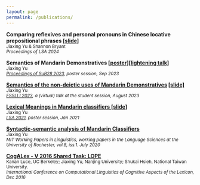 ```yaml
---
layout: page
permalink: /publications/
---
```




**Comparing reflexives and personal pronouns in Chinese locative prepositional phrases <a href="https://docs.google.com/presentation/d/1QKHrgprmxobCRhCVB5oK8ciKV11cGusO/edit?usp=sharing&ouid=113790555473084855261&rtpof=true&sd=true">[slide]</a>**          
<small>Jiaxing Yu & Shannon Bryant</small>            
<small>*Proceedings of LSA 2024*</small>


**Semantics of Mandarin Demonstratives <a href="https://drive.google.com/file/d/1gylYnk4zSuFLyo_KVW0qy53YwSNzRIN0/view?usp=sharing">[poster]</a><a href="https://drive.google.com/file/d/1vLB1APRV9jgUsMUYx3raulSnHxn9Rs3F/view?usp=sharing">[lightening talk]</a>**  
<small>Jiaxing Yu</small>  
<small>*<a href="https://www.ruhr-uni-bochum.de/sub28/index.html.en">Proceedings of SuB28 2023</a>, poster session, Sep 2023*</small> 


**<a href="https://scholar.google.com/citations?view_op=view_citation&hl=en&user=FMaESuYAAAAJ&citation_for_view=FMaESuYAAAAJ:9yKSN-GCB0IC">Semantics of the non-deictic uses of Mandarin Demonstratives</a> <a href="https://drive.google.com/file/d/1jKfQzebaJMXUv7m3vL8Qx-fpBOPE93ei/view?usp=sharing">[slide]</a>**  
<small>Jiaxing Yu</small>  
<small>*<a href="https://2023.esslli.eu/">ESSLLI 2023</a>, a (virtual) talk at the student session, August 2023*</small> 


**<a href="https://www.linguisticsociety.org/abstract/lexical-meaning-mandarin-classifiers">Lexical Meanings in Mandarin classifiers </a><a href="https://drive.google.com/file/d/1sL6zrvzcDNJZZgilb3ZK8dk7LQFRq4yl/view?usp=sharing">[slide]</a>**  
<small>Jiaxing Yu</small>  
<small>*<a href="https://www.linguisticsociety.org/event/lsa-2021-annual-meeting">LSA 2021</a>, poster session, Jan 2021*</small>  

**<a href="https://scholar.google.com/citations?view_op=view_citation&hl=en&user=FMaESuYAAAAJ&citation_for_view=FMaESuYAAAAJ:u5HHmVD_uO8C">Syntactic-semantic analysis of Mandarin Classifiers </a>**  
<small>Jiaxing Yu</small>  
<small>*MIT Working Papers in Linguistics, working papers in the Language Sciences at the University of Rochester, vol.8, iss.1. July 2020*</small>  


**<a href="https://scholar.google.com/citations?view_op=view_citation&hl=en&user=FMaESuYAAAAJ&citation_for_view=FMaESuYAAAAJ:u-x6o8ySG0sC">CogALex - V 2016 Shared Task: LOPE</a>**  
<small>Kanan Luce, UC Berkeley; Jiaxing Yu, Nanjing University; Shukai Hsieh, National
Taiwan University.</small>  
<small>*International Conference on Computational Linguistics of Cognitive Aspects of the Lexicon, Dec 2016*</small>  